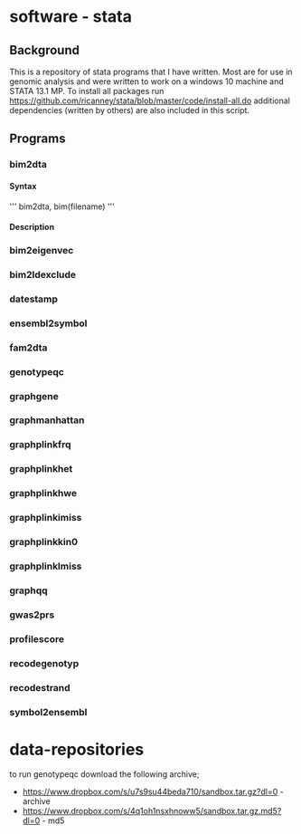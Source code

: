 # software - stata
## Background
This is a repository of stata programs that I have written. Most are for use in genomic analysis and were written to work on a windows 10 machine and STATA 13.1 MP.
To install all packages run https://github.com/ricanney/stata/blob/master/code/install-all.do additional dependencies (written by others) are also included in this script.

## Programs
### bim2dta
#### Syntax
'''
bim2dta, bim(filename)
'''
#### Description



### bim2eigenvec
### bim2ldexclude
### datestamp
### ensembl2symbol
### fam2dta
### genotypeqc
### graphgene
### graphmanhattan
### graphplinkfrq
### graphplinkhet
### graphplinkhwe
### graphplinkimiss
### graphplinkkin0
### graphplinklmiss
### graphqq
### gwas2prs
### profilescore
### recodegenotyp
### recodestrand
### symbol2ensembl


# data-repositories
to run genotypeqc download the following archive;
* https://www.dropbox.com/s/u7s9su44beda710/sandbox.tar.gz?dl=0 - archive
* https://www.dropbox.com/s/4q1oh1nsxhnoww5/sandbox.tar.gz.md5?dl=0 - md5
